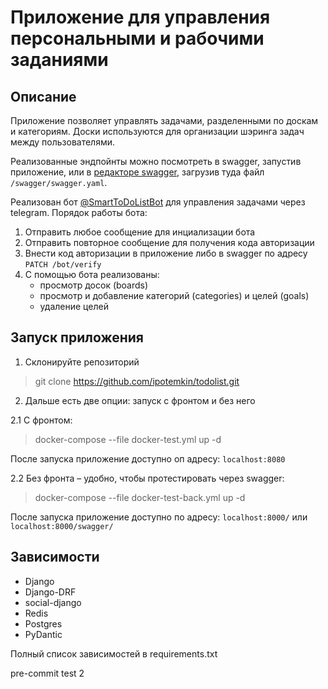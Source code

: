 # Приложение для управления персональными и рабочими заданиями

## Описание

Приложение позволяет управлять задачами, разделенными по доскам и категориям.
Доски используются для организации шэринга задач между пользователями.

Реализованные эндпойнты можно посмотреть в swagger, запустив приложение, или в [редакторе swagger](https://editor.swagger.io/), загрузив туда файл ``/swagger/swagger.yaml``.

Реализован бот [@SmartToDoListBot](https://t.me/SmartToDoListBot) для управления задачами через telegram.
Порядок работы бота:
1. Отправить любое сообщение для инциализации бота
2. Отправить повторное сообщение для получения кода авторизации
3. Внести код авторизации в приложение либо в swagger по адресу ``PATCH /bot/verify``
4. С помощью бота реализованы:
   - просмотр досок (boards)
   - просмотр и добавление категорий (categories) и целей (goals)
   - удаление целей

## Запуск приложения

1. Склонируйте репозиторий

>git clone https://github.com/ipotemkin/todolist.git

2. Дальше есть две опции: запуск с фронтом и без него

2.1 С фронтом:

>docker-compose --file docker-test.yml up -d

После запуска приложение доступно оп адресу: ```localhost:8080```

2.2 Без фронта – удобно, чтобы протестировать через swagger:

>docker-compose --file docker-test-back.yml up -d

После запуска приложение доступно по адресу: ```localhost:8000/``` или ```localhost:8000/swagger/```

## Зависимости

- Django
- Django-DRF
- social-django
- Redis
- Postgres
- PyDantic

Полный список зависимостей в requirements.txt

pre-commit test 2
